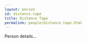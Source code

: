 ```yaml
---
layout: person
id: distance.tape
title: Distance Tape
permalink: people/distance.tape.html
---
```


Person details...